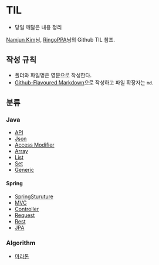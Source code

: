 # TIL

 * 당일 깨달은 내용 정리

[Namjun Kim](https://github.com/namjunemy)님, [RingoPPA](https://github.com/ksu3101)님의 Github TIL 참조.

## 작성 규칙

* 폴더와 파일명은 영문으로 작성한다.
* [Github-Flavoured Markdown](https://guides.github.com/features/mastering-markdown/)으로 작성하고 파일 확장자는 `md`. 

## 분류

### Java

* [API](https://github.com/asbazq/TIL/blob/main/python/API.md)
* [Json](https://github.com/asbazq/TIL/blob/master/Java/Json.md)
* [Access Modifier](https://github.com/asbazq/TIL/blob/master/Java/Access%20Modifier.md)
* [Array](https://github.com/asbazq/TIL/blob/master/Java/Array.md)
* [List](https://github.com/asbazq/TIL/blob/master/Java/List.md)
* [Set](https://github.com/asbazq/TIL/blob/master/Java/Set.md)
* [Generic](https://github.com/asbazq/TIL/blob/master/Java/Generic.md)

#### Spring

* [SpringSturuture](https://github.com/asbazq/TIL/blob/c1cb6ab946f83525d4556e4aa55f2e66ae7f9cab/Java/Spring/SpringStruture.md)
* [MVC](https://github.com/asbazq/TIL/blob/master/Java/Spring/MVC.md) 
* [Controller](https://github.com/asbazq/TIL/blob/master/Java/Spring/Controller.md)
* [Request](https://github.com/asbazq/TIL/blob/master/Java/Spring/Request.md)
* [Rest](https://github.com/asbazq/TIL/blob/master/Java/Spring/Rest.md)
* [JPA](https://github.com/asbazq/TIL/blob/master/Java/Spring/JPA.md)

### Algorithm

* [마라톤](https://github.com/asbazq/TIL/blob/a93cfde38688e78fe29c03bc56021aafdced2190/algorithm/marathon.md)

